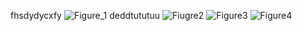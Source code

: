 fhsdydycxfy
![Figure_1](https://github.com/user-attachments/assets/817313b1-7805-488f-9b29-44a63f00af46)
deddtututuu
![Fiugre2](https://github.com/user-attachments/assets/0d804ac8-3a6b-48b1-8819-9ff565d35071)
![Figure3](https://github.com/user-attachments/assets/b156964a-36ce-4e8b-af35-ffdf1427d33a)
![Figure4](https://github.com/user-attachments/assets/cd35342a-6f4b-4311-ad1a-dd087b7d9fd9)
